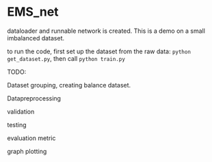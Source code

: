 # EMS_net

dataloader and runnable network is created. This is a demo on a small imbalanced dataset.

to run the code, first set up the dataset from the raw data: `python get_dataset.py`, then call `python train.py`

TODO:

Dataset grouping, creating balance dataset. 

Datapreprocessing 

validation

testing

evaluation metric

graph plotting
